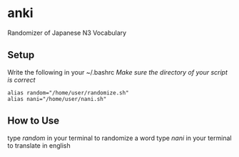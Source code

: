 # anki
Randomizer of Japanese N3 Vocabulary

## Setup

Write the following in your ~/.bashrc
*Make sure the directory of your script is correct*

```
alias random="/home/user/randomize.sh"
alias nani="/home/user/nani.sh"
```

## How to Use

type *random* in your terminal to randomize a word
type *nani* in your terminal to translate in english

